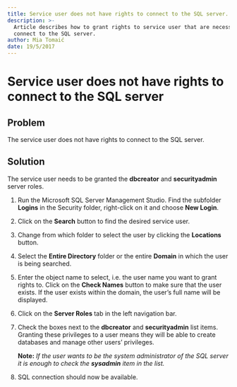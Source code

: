 ```yaml
---
title: Service user does not have rights to connect to the SQL server.
description: >-
  Article describes how to grant rights to service user that are necessary to
  connect to the SQL server.
author: Mia Tomaić
date: 19/5/2017
---
```


# Service user does not have rights to connect to the SQL server

## Problem

The service user does not have rights to connect to the SQL server.

## Solution

The service user needs to be granted the **dbcreator** and **securityadmin** server roles.

1. Run the Microsoft SQL Server Management Studio. Find the subfolder **Logins** in the Security folder, right-click on it and choose **New Login**.
2. Click on the **Search** button to find the desired service user.
3. Change from which folder to select the user by clicking the **Locations** button.
4. Select the **Entire Directory** folder or the entire **Domain** in which the user is being searched.
5. Enter the object name to select, i.e. the user name you want to grant rights to. Click on the **Check Names** button to make sure that the user exists. If the user exists within the domain, the user’s full name will be displayed.
6. Click on the **Server Roles** tab in the left navigation bar.
7. Check the boxes next to the **dbcreator** and **securityadmin** list items. Granting these privileges to a user means they will be able to create databases and manage other users’ privileges.

   **Note:** _If the user wants to be the system administrator of the SQL server it is enough to check the **sysadmin** item in the list._

8. SQL connection should now be available.

